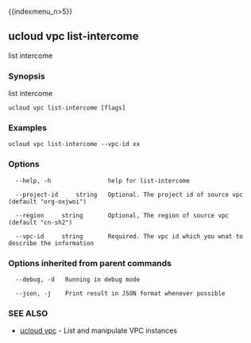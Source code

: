 {{indexmenu_n>5}}

## ucloud vpc list-intercome

list intercome 

### Synopsis

list intercome

```
ucloud vpc list-intercome [flags]
```

### Examples

```
ucloud vpc list-intercome --vpc-id xx
```

### Options

```
  --help, -h                help for list-intercome 

  --project-id     string   Optional. The project id of source vpc (default "org-oxjwoi") 

  --region     string       Optional, The region of source vpc (default "cn-sh2") 

  --vpc-id     string       Required. The vpc id which you wnat to describe the information 

```

### Options inherited from parent commands

```
  --debug, -d   Running in debug mode 

  --json, -j    Print result in JSON format whenever possible 

```

### SEE ALSO

* [ucloud vpc](software/cli/cmd/ucloud/vpc)	 - List and manipulate VPC instances

